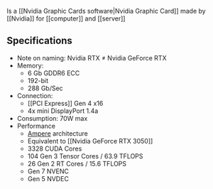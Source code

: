 Is a [[Nvidia Graphic Cards software|Nvidia Graphic Card]] made by [[Nvidia]] for [[computer]] and [[server]]
## Specifications
- Note on naming: Nvidia RTX ≠ Nvidia GeForce RTX
- Memory:
	- 6 Gb GDDR6 ECC
	- 192-bit
	- 288 Gb/Sec
- Connection: 
	- [[PCI Express]] Gen 4 x16
	- 4x mini DisplayPort 1.4a
- Consumption: 70W max
- Performance
	- [Ampere](<https://en.wikipedia.org/wiki/Ampere_(microarchitecture)>) architecture
	- Equivalent to [[Nvidia GeForce RTX 3050]] 
	- 3328 CUDA Cores
	- 104 Gen 3 Tensor Cores / 63.9 TFLOPS
	- 26 Gen 2 RT Cores / 15.6 TFLOPS
	- Gen 7 NVENC
	- Gen 5 NVDEC